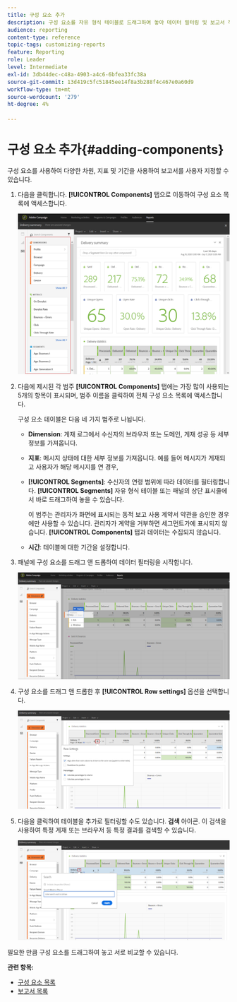 ```yaml
---
title: 구성 요소 추가
description: 구성 요소를 자유 형식 테이블로 드래그하여 놓아 데이터 필터링 및 보고서 작성을 시작하십시오.
audience: reporting
content-type: reference
topic-tags: customizing-reports
feature: Reporting
role: Leader
level: Intermediate
exl-id: 3db44dec-c48a-4903-a4c6-6bfea33fc38a
source-git-commit: 13d419c5fc51845ee14f8a3b288f4c467e0a60d9
workflow-type: tm+mt
source-wordcount: '279'
ht-degree: 4%

---
```


# 구성 요소 추가{#adding-components}

구성 요소를 사용하여 다양한 차원, 지표 및 기간을 사용하여 보고서를 사용자 지정할 수 있습니다.

1. 다음을 클릭합니다. **[!UICONTROL Components]** 탭으로 이동하여 구성 요소 목록에 액세스합니다.

   ![](assets/dynamic_report_components.png)

1. 다음에 제시된 각 범주 **[!UICONTROL Components]** 탭에는 가장 많이 사용되는 5개의 항목이 표시되며, 범주 이름을 클릭하여 전체 구성 요소 목록에 액세스합니다.

   구성 요소 테이블은 다음 네 가지 범주로 나뉩니다.

   * **Dimension**: 게재 로그에서 수신자의 브라우저 또는 도메인, 게재 성공 등 세부 정보를 가져옵니다.
   * **지표**: 메시지 상태에 대한 세부 정보를 가져옵니다. 예를 들어 메시지가 게재되고 사용자가 해당 메시지를 연 경우,
   * **[!UICONTROL Segments]**: 수신자의 연령 범위에 따라 데이터를 필터링합니다. **[!UICONTROL Segments]** 자유 형식 테이블 또는 패널의 상단 표시줄에서 바로 드래그하여 놓을 수 있습니다.

      이 범주는 관리자가 화면에 표시되는 동적 보고 사용 계약서 약관을 승인한 경우에만 사용할 수 있습니다. 관리자가 계약을 거부하면 세그먼트가에 표시되지 않습니다. **[!UICONTROL Components]** 탭과 데이터는 수집되지 않습니다.

   * **시간**: 테이블에 대한 기간을 설정합니다.

1. 패널에 구성 요소를 드래그 앤 드롭하여 데이터 필터링을 시작합니다.

   ![](assets/dynamic_report_components_2.png)

1. 구성 요소를 드래그 앤 드롭한 후 **[!UICONTROL Row settings]** 옵션을 선택합니다.

   ![](assets/dynamic_report_components_3.png)

1. 다음을 클릭하여 테이블을 추가로 필터링할 수도 있습니다. **검색** 아이콘. 이 검색을 사용하여 특정 게재 또는 브라우저 등 특정 결과를 검색할 수 있습니다.

   ![](assets/dynamic_report_components_4.png)

필요한 만큼 구성 요소를 드래그하여 놓고 서로 비교할 수 있습니다.

**관련 항목:**

* [구성 요소 목록](../../reporting/using/list-of-components-.md)
* [보고서 목록](../../reporting/using/defining-the-report-period.md)
